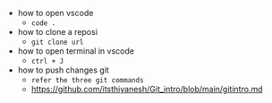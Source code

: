 - how to open vscode
    - `code .`
- how to clone a reposi
    - `git clone url`
- how to open terminal in vscode
    - `ctrl + J`
- how to push changes git
    - `refer the three git commands`
    - https://github.com/itsthiyanesh/Git_intro/blob/main/gitintro.md

    